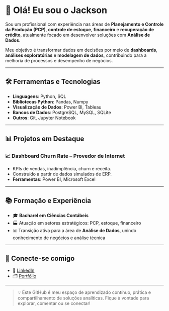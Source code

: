 # 👋 Olá! Eu sou o Jackson

Sou um profissional com experiência nas áreas de **Planejamento e Controle da Produção (PCP)**, **controle de estoque**, **financeiro** e **recuperação de crédito**, atualmente focado em desenvolver soluções com **Análise de Dados**.

Meu objetivo é transformar dados em decisões por meio de **dashboards**, **análises exploratórias** e **modelagem de dados**, contribuindo para a melhoria de processos e desempenho de negócios.

---

## 🛠️ Ferramentas e Tecnologias

- **Linguagens**: Python, SQL
- **Bibliotecas Python**: Pandas, Numpy
- **Visualização de Dados**: Power BI, Tableau
- **Bancos de Dados**: PostgreSQL, MySQL, SQLite
- **Outros**: Git, Jupyter Notebook

---

## 📊 Projetos em Destaque

### 📈 Dashboard Churn Rate – Provedor de Internet
- KPIs de vendas, inadimplência, churn e receita.
- Construído a partir de dados simulados de ERP.
- **Ferramentas**: Power BI, Microsoft Excel

---

## 📚 Formação e Experiência

- 🎓 **Bacharel em Ciências Contábeis**
- 🏭 Atuação em setores estratégicos: PCP, estoque, financeiro
- 📊 Transição ativa para a área de **Análise de Dados**, unindo conhecimento de negócios e análise técnica

---

## 🔗 Conecte-se comigo

- 💼 [LinkedIn](https://www.linkedin.com/in/jacksonls)
- 🗂️ [Portfólio](https://jacksonlds.github.io/portfolio/)

---

> 💡 Este GitHub é meu espaço de aprendizado contínuo, prática e compartilhamento de soluções analíticas. Fique à vontade para explorar, comentar ou se conectar!


